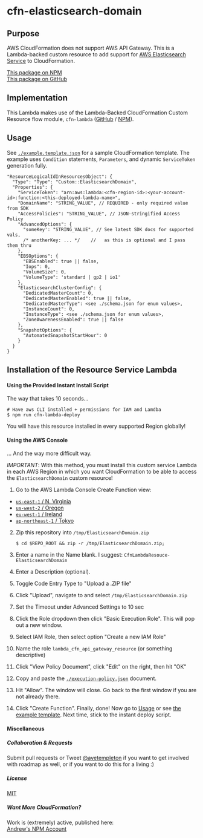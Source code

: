 
# cfn-elasticsearch-domain


## Purpose

AWS CloudFormation does not support AWS API Gateway. This is a Lambda-backed custom resource to add support for [AWS Elasticsearch Service](https://aws.amazon.com/elasticsearch-service/) to CloudFormation.

[This package on NPM](https://www.npmjs.com/package/cfn-elasticsearch-domain)  
[This package on GitHub](https://www.github.com/andrew-templeton/cfn-elasticsearch-domain)


## Implementation

This Lambda makes use of the Lambda-Backed CloudFormation Custom Resource flow module, `cfn-lambda` ([GitHub](https://github.com/andrew-templeton/cfn-lambda) / [NPM](https://www.npmjs.com/package/cfn-lambda)).


## Usage

  See [`./example.template.json`](./example.template.json) for a sample CloudFormation template. The example uses `Condition` statements, `Parameters`, and dynamic `ServiceToken` generation fully.


    "ResourceLogicalIdInResourcesObject": {
      "Type": "Type": "Custom::ElasticsearchDomain",
      "Properties": {
        "ServiceToken": "arn:aws:lambda:<cfn-region-id>:<your-account-id>:function:<this-deployed-lambda-name>",
        "DomainName": "STRING_VALUE", // REQUIRED - only required value from SDK
        "AccessPolicies": "STRING_VALUE", // JSON-stringified Access Policy
        "AdvancedOptions": {
          "someKey': "STRING_VALUE", // See latest SDK docs for supported vals,
          /* anotherKey: ... */    //   as this is optional and I pass them thru
        },
        "EBSOptions": {
          "EBSEnabled": true || false,
          "Iops": 0,
          "VolumeSize": 0,
          "VolumeType": 'standard | gp2 | io1'
        },
        "ElasticsearchClusterConfig": {
          "DedicatedMasterCount": 0,
          "DedicatedMasterEnabled": true || false,
          "DedicatedMasterType": <see ./schema.json for enum values>,
          "InstanceCount": 0,
          "InstanceType": <see ./schema.json for enum values>,
          "ZoneAwarenessEnabled": true || false
        },
        "SnapshotOptions": {
          "AutomatedSnapshotStartHour": 0
        }
      }
    }



## Installation of the Resource Service Lambda

#### Using the Provided Instant Install Script

The way that takes 10 seconds...

    # Have aws CLI installed + permissions for IAM and Lamdba
    $ npm run cfn-lambda-deploy


You will have this resource installed in every supported Region globally!


#### Using the AWS Console

... And the way more difficult way.

*IMPORTANT*: With this method, you must install this custom service Lambda in each AWS Region in which you want CloudFormation to be able to access the `ElasticsearchDomain` custom resource!

1. Go to the AWS Lambda Console Create Function view:
  - [`us-east-1` / N. Virginia](https://console.aws.amazon.com/lambda/home?region=us-east-1#/create?step=2)
  - [`us-west-2` / Oregon](https://console.aws.amazon.com/lambda/home?region=us-west-2#/create?step=2)
  - [`eu-west-1` / Ireland](https://console.aws.amazon.com/lambda/home?region=eu-west-1#/create?step=2)
  - [`ap-northeast-1` / Tokyo](https://console.aws.amazon.com/lambda/home?region=ap-northeast-1#/create?step=2)
2. Zip this repository into `/tmp/ElasticsearchDomain.zip`

    `$ cd $REPO_ROOT && zip -r /tmp/ElasticsearchDomain.zip;`

3. Enter a name in the Name blank. I suggest: `CfnLambdaResouce-ElasticsearchDomain`
4. Enter a Description (optional).
5. Toggle Code Entry Type to "Upload a .ZIP file"
6. Click "Upload", navigate to and select `/tmp/ElasticsearchDomain.zip`
7. Set the Timeout under Advanced Settings to 10 sec
8. Click the Role dropdown then click "Basic Execution Role". This will pop out a new window.
9. Select IAM Role, then select option "Create a new IAM Role"
10. Name the role `lambda_cfn_api_gateway_resource` (or something descriptive)
11. Click "View Policy Document", click "Edit" on the right, then hit "OK"
12. Copy and paste the [`./execution-policy.json`](./execution-policy.json) document.
13. Hit "Allow". The window will close. Go back to the first window if you are not already there.
14. Click "Create Function". Finally, done! Now go to [Usage](#usage) or see [the example template](./example.template.json). Next time, stick to the instant deploy script.


#### Miscellaneous

##### Collaboration & Requests

Submit pull requests or Tweet [@ayetempleton](https://twitter.com/ayetempleton) if you want to get involved with roadmap as well, or if you want to do this for a living :)


##### License

[MIT](./License)


##### Want More CloudFormation?

Work is (extremely) active, published here:  
[Andrew's NPM Account](https://www.npmjs.com/~andrew-templeton)
